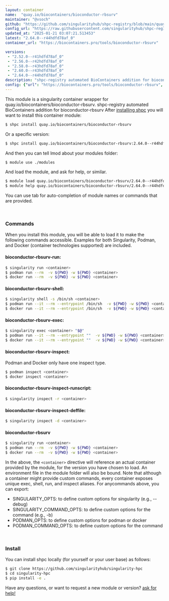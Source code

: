```yaml
---
layout: container
name:  "quay.io/biocontainers/bioconductor-rbsurv"
maintainer: "@vsoch"
github: "https://github.com/singularityhub/shpc-registry/blob/main/quay.io/biocontainers/bioconductor-rbsurv/container.yaml"
config_url: "https://raw.githubusercontent.com/singularityhub/shpc-registry/main/quay.io/biocontainers/bioconductor-rbsurv/container.yaml"
updated_at: "2025-01-21 03:07:21.513453"
latest: "2.64.0--r44hdfd78af_0"
container_url: "https://biocontainers.pro/tools/bioconductor-rbsurv"

versions:
 - "2.52.0--r41hdfd78af_0"
 - "2.56.0--r42hdfd78af_0"
 - "2.58.0--r43hdfd78af_0"
 - "2.60.0--r43hdfd78af_0"
 - "2.64.0--r44hdfd78af_0"
description: "shpc-registry automated BioContainers addition for bioconductor-rbsurv"
config: {"url": "https://biocontainers.pro/tools/bioconductor-rbsurv", "maintainer": "@vsoch", "description": "shpc-registry automated BioContainers addition for bioconductor-rbsurv", "latest": {"2.64.0--r44hdfd78af_0": "sha256:9cca7cfbacf09b33a4d06f50f59508cc5556c413e1378440923208d6c8bea376"}, "tags": {"2.52.0--r41hdfd78af_0": "sha256:a735ef59b33e0e77a1c23ef6790a313658cd9e74e108e60eceb397dc5bb8ca4a", "2.56.0--r42hdfd78af_0": "sha256:8007f6cf741733645c5bcd176450afb913f98448122521edf6158254c4253f7b", "2.58.0--r43hdfd78af_0": "sha256:947433ab15256ac08c42008fd41c427b4123884e91ea409dcfde529dd3f7fbff", "2.60.0--r43hdfd78af_0": "sha256:82e1d859e830358895f19a53044cd5d90778dee98e61b390343384d25ff8ad05", "2.64.0--r44hdfd78af_0": "sha256:9cca7cfbacf09b33a4d06f50f59508cc5556c413e1378440923208d6c8bea376"}, "docker": "quay.io/biocontainers/bioconductor-rbsurv"}
---
```


This module is a singularity container wrapper for quay.io/biocontainers/bioconductor-rbsurv.
shpc-registry automated BioContainers addition for bioconductor-rbsurv
After [installing shpc](#install) you will want to install this container module:


```bash
$ shpc install quay.io/biocontainers/bioconductor-rbsurv
```

Or a specific version:

```bash
$ shpc install quay.io/biocontainers/bioconductor-rbsurv:2.64.0--r44hdfd78af_0
```

And then you can tell lmod about your modules folder:

```bash
$ module use ./modules
```

And load the module, and ask for help, or similar.

```bash
$ module load quay.io/biocontainers/bioconductor-rbsurv/2.64.0--r44hdfd78af_0
$ module help quay.io/biocontainers/bioconductor-rbsurv/2.64.0--r44hdfd78af_0
```

You can use tab for auto-completion of module names or commands that are provided.

<br>

### Commands

When you install this module, you will be able to load it to make the following commands accessible.
Examples for both Singularity, Podman, and Docker (container technologies supported) are included.

#### bioconductor-rbsurv-run:

```bash
$ singularity run <container>
$ podman run --rm  -v ${PWD} -w ${PWD} <container>
$ docker run --rm  -v ${PWD} -w ${PWD} <container>
```

#### bioconductor-rbsurv-shell:

```bash
$ singularity shell -s /bin/sh <container>
$ podman run --it --rm --entrypoint /bin/sh  -v ${PWD} -w ${PWD} <container>
$ docker run --it --rm --entrypoint /bin/sh  -v ${PWD} -w ${PWD} <container>
```

#### bioconductor-rbsurv-exec:

```bash
$ singularity exec <container> "$@"
$ podman run --it --rm --entrypoint ""  -v ${PWD} -w ${PWD} <container> "$@"
$ docker run --it --rm --entrypoint ""  -v ${PWD} -w ${PWD} <container> "$@"
```

#### bioconductor-rbsurv-inspect:

Podman and Docker only have one inspect type.

```bash
$ podman inspect <container>
$ docker inspect <container>
```

#### bioconductor-rbsurv-inspect-runscript:

```bash
$ singularity inspect -r <container>
```

#### bioconductor-rbsurv-inspect-deffile:

```bash
$ singularity inspect -d <container>
```



#### bioconductor-rbsurv

```bash
$ singularity run <container>
$ podman run --rm  -v ${PWD} -w ${PWD} <container>
$ docker run --rm  -v ${PWD} -w ${PWD} <container>
```


In the above, the `<container>` directive will reference an actual container provided
by the module, for the version you have chosen to load. An environment file in the
module folder will also be bound. Note that although a container
might provide custom commands, every container exposes unique exec, shell, run, and
inspect aliases. For anycommands above, you can export:

 - SINGULARITY_OPTS: to define custom options for singularity (e.g., --debug)
 - SINGULARITY_COMMAND_OPTS: to define custom options for the command (e.g., -b)
 - PODMAN_OPTS: to define custom options for podman or docker
 - PODMAN_COMMAND_OPTS: to define custom options for the command

<br>

### Install

You can install shpc locally (for yourself or your user base) as follows:

```bash
$ git clone https://github.com/singularityhub/singularity-hpc
$ cd singularity-hpc
$ pip install -e .
```

Have any questions, or want to request a new module or version? [ask for help!](https://github.com/singularityhub/singularity-hpc/issues)